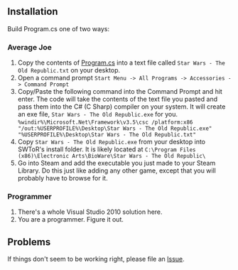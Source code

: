 ## Installation

Build Program.cs one of two ways:

### Average Joe

1. Copy the contents of
   [Program.cs](https://raw.github.com/calebthompson/steam-swtor/master/Program.cs)
   into a text file called `Star Wars - The Old Republic.txt` on your
   desktop.
2. Open a command prompt
     `Start Menu -> All Programs -> Accessories -> Command Prompt`
3. Copy/Paste the following command into the Command Prompt and hit enter.
   The code will take the contents of the text file you pasted and pass
   them into the C# (C Sharp) compiler on your system.  It will create an
   exe file, `Star Wars - The Old Republic.exe` for you.
   `%windir%\Microsoft.Net\Framework\v3.5\csc /platform:x86 "/out:%USERPROFILE%\Desktop\Star Wars - The Old Republic.exe" "%USERPROFILE%\Desktop\Star Wars - The Old Republic.txt"`
4. Copy `Star Wars - The Old Republic.exe` from your desktop into SWToR's
   install folder.  It is likely located at
    `C:\Program Files (x86)\Electronic Arts\BioWare\Star Wars - The Old Republic\`
5. Go into Steam and add the executable you just made to your Steam Library.
   Do this just like adding any other game, except that you will probably have to
   browse for it.
    
### Programmer

1. There's a whole Visual Studio 2010 solution here.
2. You are a programmer.  Figure it out.

## Problems

If things don't seem to be working right, please file an
[Issue](https://github.com/calebthompson/steam-swtor/issues/new).

